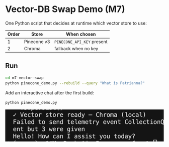    # Vector-DB Swap Demo (M7)

   One Python script that decides at runtime which vector store to use:

   | Order | Store | When chosen |
   |-------|-------|-------------|
   | 1     | Pinecone v3 | `PINECONE_API_KEY` present |
   | 2     | Chroma      | fallback when no key |

   ## Run
   ```bash
   cd m7-vector-swap
   python pinecone_demo.py --rebuild --query "What is Patrianna?"
   ```

   Add an interactive chat after the first build:
   ```bash
   python pinecone_demo.py
   ```

   ![screenshot](../docs/m7_swap.png)